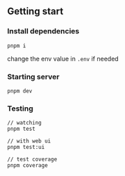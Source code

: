 ## Getting start

### Install dependencies
```
pnpm i
```
change the env value in `.env` if needed

### Starting server
```
pnpm dev
```

### Testing
```
// watching
pnpm test

// with web ui
pnpm test:ui

// test coverage
pnpm coverage
```